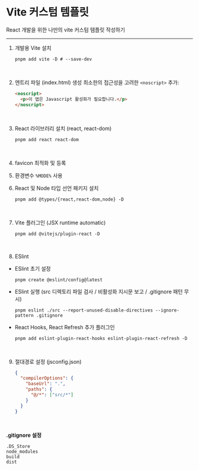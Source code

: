 # Vite 커스텀 템플릿

React 개발을 위한 나만의 vite 커스텀 템플릿 작성하기

---

1. 개발용 Vite 설치

   ```
   pnpm add vite -D # --save-dev
   ```

   </br>

2. 엔트리 파일 (index.html) 생성
   최소한의 접근성을 고려한 `<noscript>` 추가:

   ```html
   <noscript>
     <p>이 앱은 Javascript 활성화가 필요합니다.</p>
   </noscript>
   ```

    </br>

3. React 라이브러리 설치 (react, react-dom)

   ```
   pnpm add react react-dom
   ```

   </br>

4. favicon 최적화 및 등록
   </br>

5. 환경변수 `%MODE%` 사용
   </br>

6. React 및 Node 타입 선언 패키지 설치

   ```
   pnpm add @types/{react,react-dom,node} -D
   ```

   </br>

7. Vite 플러그인 (JSX runtime automatic)

   ```
   pnpm add @vitejs/plugin-react -D
   ```

   </br>

8. ESlint

- ESlint 초기 설정

  ```
  pnpm create @eslint/config@latest
  ```

- ESlint 실행 (src 디렉토리 파일 검사 / 비활성화 지시문 보고 / .gitignore 패턴 무시)

  ```
  pnpm eslint ./src --report-unused-disable-directives --ignore-pattern .gitignore
  ```

- React Hooks, React Refresh 추가 플러그인
  ```
  pnpm add eslint-plugin-react-hooks eslint-plugin-react-refresh -D
  ```
  </br>

9. 절대경로 설정 (jsconfig.json)
   ```json
   {
     "compilerOptions": {
       "baseUrl": ".",
       "paths": {
         "@/*": ["src/*"]
       }
     }
   }
   ```
   </br>

**.gitignore 설정**

```
.DS_Store
node_modules
build
dist
```
